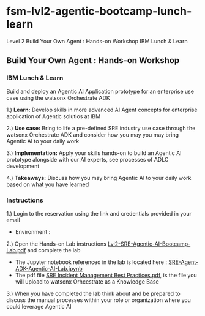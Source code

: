 # fsm-lvl2-agentic-bootcamp-lunch-learn
Level 2 Build Your Own Agent : Hands-on Workshop​ IBM Lunch &amp; Learn​

## Build Your Own Agent : Hands-on Workshop​
### IBM Lunch & Learn​

Build and deploy an Agentic AI Application prototype for an enterprise use case​ using the watsonx Orchestrate ADK

1.) **Learn:** Develop skills in more advanced AI Agent concepts for enterprise application of Agentic solutios at IBM​​ <br>

2.) **Use case:** Bring to life a pre-defined SRE industry use case through the watsonx Orchestrate ADK and consider how you may you may bring Agentic AI to your daily work​ <br>

3.) **Implementation:** Apply your skills hands-on to build an Agentic AI prototype alongside with our AI experts, see processes of ADLC development <br>

4.) **Takeaways:** Discuss how you may bring Agentic AI to your daily work based on what you have learned <br>

### Instructions

1.) Login to the reservation using the link and credentials provided in your email <br>
* Environment : <tz-link> <br>

2.) Open the Hands-on Lab instructions [Lvl2-SRE-Agentic-AI-Bootcamp-Lab.pdf](./Lvl2-SRE-Agentic-AI-Bootcamp-Lab.pdf) and complete the lab <br>
* The Jupyter notebook referenced in the lab is located here : [SRE-Agent-ADK-Agentic-AI-Lab.ipynb](./SRE-Agent-ADK-Agentic-AI-Lab.ipynb) <br>
* The pdf file [SRE Incident Management Best Practices.pdf](./SRE%20Incident%20Management%20Best%20Practices.pdf), is the file you will upload to watsonx Orhcestrate as a Knowledge Base 

3.) When you have completed the lab think about and be prepared to discuss the manual processes within your role or organization where you could leverage Agentic AI <br>

